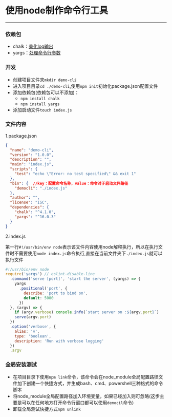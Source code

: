 # 使用node制作命令行工具
---
### 依赖包

- chalk：[美化log输出](https://github.com/chalk/chalk)
- yargs：[处理命令行参数](https://github.com/yargs/yargs)

### 开发

- 创建项目文件夹`mkdir demo-cli`
- 进入项目目录`cd ./demo-cli`,使用`npm init`初始化package.json配置文件
- 添加依赖包(依赖包可以不添加)：
    - `npm install chalk`
    - `npm install yargs`
- 添加启动文件`touch index.js`

### 文件内容

1.package.json
```json
{
  "name": "demo-cli",
  "version": "1.0.0",
  "description": "",
  "main": "index.js",
  "scripts": {
    "test": "echo \"Error: no test specified\" && exit 1"
  },
  "bin": {  //key：配置命令名称，value：命令对于启动文件路径
    "democli": "./index.js"
  },
  "author": "",
  "license": "ISC",
  "dependencies": {
    "chalk": "^4.1.0",
    "yargs": "^16.0.3"
  }
}
```

2.index.js

第一行`#!/usr/bin/env node`表示该文件内容使用node解释执行，所以在执行文件时不需要使用`node index.js`命令执行,直接在当前文件夹下`./index.js`就可以执行文件
```js
#!/usr/bin/env node
require('yargs') // eslint-disable-line
  .command('serve [port]', 'start the server', (yargs) => {
    yargs
      .positional('port', {
        describe: 'port to bind on',
        default: 5000
      })
  }, (argv) => {
    if (argv.verbose) console.info(`start server on :${argv.port}`)
    serve(argv.port)
  })
  .option('verbose', {
    alias: 'v',
    type: 'boolean',
    description: 'Run with verbose logging'
  })
  .argv
```

### 全局安装测试

- 在项目目录下使用`npm link`命令，该命令会在node_module全局配置路径文件加下创建一个快捷方式，并生成bash、cmd、powershell三种格式的命令脚本
- 将node_module全局配置路径加入环境变量，如果已经加入则可忽略(这步主要是可以在任何地方打开命令行窗口都可以使用`democil`命令)
- 卸载全局测试快捷方式`npm unlink`